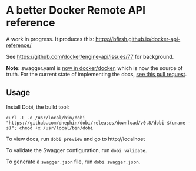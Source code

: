 # A better Docker Remote API reference

A work in progress. It produces this: https://bfirsh.github.io/docker-api-reference/

See https://github.com/docker/engine-api/issues/77 for background.

**Note:** swagger.yaml is [now in docker/docker](https://github.com/docker/docker/blob/master/api/swagger.yaml), which is now the source of truth. For the current state of implementing the docs, [see this pull request](https://github.com/docker/docker.github.io/pull/210).

## Usage

Install Dobi, the build tool:

    curl -L -o /usr/local/bin/dobi "https://github.com/dnephin/dobi/releases/download/v0.8/dobi-$(uname -s)"; chmod +x /usr/local/bin/dobi

To view docs, run `dobi preview` and go to http://localhost

To validate the Swagger configuration, run `dobi validate`.

To generate a `swagger.json` file, run `dobi swagger.json`.

